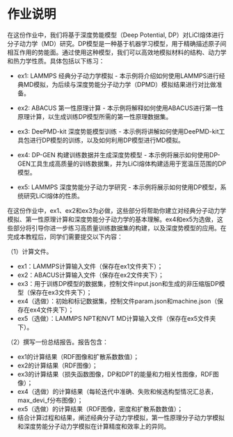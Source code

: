 # 作业说明

在这份作业中，我们将基于深度势能模型（Deep Potential, DP）对LiCl熔体进行分子动力学（MD）研究。DP模型是一种基于机器学习模型，用于精确描述原子间相互作用的势能面。通过使用这种模型，我们可以高效地模拟材料的结构、动力学和热力学性质。具体包括以下练习：

- ex1: LAMMPS 经典分子动力学模拟 - 本示例将介绍如何使用LAMMPS进行经典MD模拟，为后续与深度势能分子动力学（DPMD）模拟结果进行对比做准备。

- ex2: ABACUS 第一性原理计算 - 本示例将解释如何使用ABACUS进行第一性原理计算，以生成训练DP模型所需的第一性原理数据集。

- ex3: DeePMD-kit 深度势能模型训练 - 本示例将讲解如何使用DeePMD-kit工具包进行DP模型的训练，以及如何利用DP模型进行MD模拟。

- ex4: DP-GEN 构建训练数据并生成深度势模型 - 本示例将展示如何使用DP-GEN工具生成高质量的训练数据集，并为LiCl熔体构建适用于宽温压范围的DP模型。

- ex5: LAMMPS 深度势能分子动力学研究 - 本示例将展示如何使用DP模型，系统研究LiCl熔体的性质。

在这份作业中，ex1、ex2和ex3为必做，这些部分将帮助你建立对经典分子动力学模拟、第一性原理计算和深度势能分子动力学的基本理解。ex4和ex5为选做，这些部分将引导你进一步练习高质量训练数据集的构建，以及深度势模型的应用。在完成本教程后，同学们需要提交以下内容：

（1）计算文件。
- ex1：LAMMPS计算输入文件（保存在ex1文件夹下）；
- ex2：ABACUS计算输入文件（保存在ex2文件夹下）；
- ex3：用于训练DP模型的数据集，控制文件input.json和生成的非压缩版DP模型（保存在ex3文件夹下）；
- ex4（选做）：初始和标记数据集，控制文件param.json和machine.json（保存在ex4文件夹下）；
- ex5（选做）：LAMMPS NPT和NVT MD计算输入文件（保存在ex5文件夹下）。

（2）撰写一份总结报告。报告包含：
- ex1的计算结果（RDF图像和扩散系数数值）；
- ex2的计算结果（RDF图像）；
- ex3的计算结果（损失函数图像，DP和DPT的能量和力相关性图像，RDF图像）；
- ex4（选做）的计算结果（每轮迭代中准确、失败和候选构型情况汇总表，max_devi_f分布图像）；
- ex5（选做）的计算结果（RDF图像，密度和扩散系数数值）；
- 结合计算过程和结果，阐述经典分子动力学模拟，第一性原理分子动力学模拟和深度势能分子动力学模拟在计算精度和效率上的异同。
